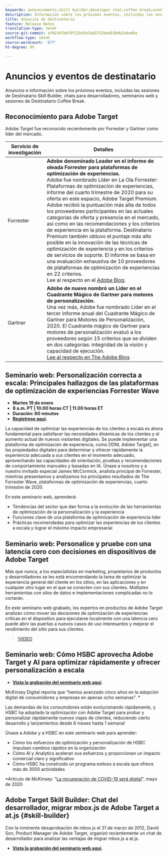 ```yaml
---
keywords: announcements;skill builder;developer chat;coffee break;events;forrester;gartner;webinar
description: Información sobre los próximos eventos, incluidas las sesiones de Destinatario Skill Builder, charlas para desarrolladores, seminarios web y sesiones de Destinatario Coffee Break.
title: Anuncios de destinatario
feature: Release Notes
translation-type: tm+mt
source-git-commit: af02347bbf9f22b03e5ab5752ba4b3b0b2e9ad9a
workflow-type: tm+mt
source-wordcount: '677'
ht-degree: 0%

---
```



# Anuncios y eventos de destinatario

Anuncios e información sobre los próximos eventos, incluidas las sesiones de Destinatario Skill Builder, chats para desarrolladores, seminarios web y sesiones de Destinatario Coffee Break.

## Reconocimiento para Adobe Target

Adobe Target fue reconocido recientemente por Forrester y Gartner como líder del mercado.

| Servicio de investigación | Detalles |
| --- | --- |
| Forrester | **Adobe denominado Leader en el informe de oleada Forrester para plataformas de optimización de experiencias.**<br> Adobe fue nombrado Líder en La Ola Forrester: Plataformas de optimización de experiencias, informe del cuarto trimestre de 2020 para su oferta en este espacio, Adobe Target Premium. Adobe recibió la puntuación más alta de todos los proveedores participantes en las actuales categorías de oferta y presencia en el mercado, así como en las recomendaciones y los criterios de experiencia en la plataforma. Destinatario Premium también obtuvo el puntaje más alto posible en la innovación de las técnicas de optimización de experiencia y en los criterios de servicios de soporte. El informe se basa en una evaluación exhaustiva de 10 proveedores de plataformas de optimización de experiencias en 22 criterios.<br>Lee al respecto en el  [Adobe Blog](https://blog.adobe.com/en/2020/11/24/adobe-named-leader-in-forrester-wave-report-experience-optimization-platforms.html). |
| Gartner | **Adobe de nuevo nombró un Líder en el Cuadrante Mágico de Gartner para motores de personalización.**<br> Una vez más, Adobe fue nombrado Líder en el tercer informe anual del Cuadrante Mágico de Gartner para Motores de Personalización, 2020. El Cuadrante mágico de Gartner para motores de personalización evaluó a los proveedores según 15 criterios que se dividen en dos categorías: integridad de la visión y capacidad de ejecución.<br>[Lee al respecto en The Adobe Blog](https://theblog.adobe.com/adobe-again-named-leader-in-gartner-magic-quadrant-for-personalization-engines/). |

## Seminario web: Personalización correcta a escala: Principales hallazgos de las plataformas de optimización de experiencias Forrester Wave

* **Martes 19 de enero**
* **8 a.m. PT | 10.00 horas CT | 11.00 horas ET**
* **Duración: 60 minutos**
* **[Regístrese aquí](https://www.adobeeventsonline.com/Webinar/2021/Personalization/index.php?source=998).**

La capacidad de optimizar las experiencias de los clientes a escala es ahora fundamental para satisfacer las necesidades dinámicas de los clientes y el aumento actual de nuevos visitantes digitales. Se puede implementar una plataforma de optimización de experiencia, como [!DNL Adobe Target], en las propiedades digitales para determinar y ofrecer rápidamente la experiencia adecuada a sus clientes en el momento adecuado, aprovechando las capacidades de orientación, pruebas y recomendaciones de comportamiento manuales y basadas en IA. Únase a nosotros y a nuestro invitado especial James McCormick, analista principal de Forrester, mientras presentamos y analizamos los principales resultados de The Forrester Wave, plataformas de optimización de experiencias, cuarto trimestre de 2020.

En este seminario web, aprenderá:

* Tendencias del sector que dan forma a la evolución de las herramientas de optimización de la personalización y la experiencia
* Funciones clave de una plataforma de optimización de experiencia líder
* Prácticas recomendadas para optimizar las experiencias de los clientes a escala y lograr el máximo impacto empresarial

## Seminario web: Personalice y pruebe con una latencia cero con decisiones en dispositivos de Adobe Target

Más que nunca, a los especialistas en marketing, propietarios de productos y desarrolladores se les está encomendando la tarea de optimizar la experiencia general del cliente en los sitios, en las aplicaciones y en cualquier otro lugar en el que se conecten con sus clientes. Múltiples herramientas con silos de datos e implementaciones complicadas no lo cortarán.

En este seminario web grabado, los expertos en productos de Adobe Target analizan cómo mover las decisiones de optimización de experiencias críticas en el dispositivo para ejecutarse localmente con una latencia cero puede abrir las puertas a nuevos casos de uso interesantes y mejorar el rendimiento del sitio para sus clientes.

>[!VIDEO](https://video.tv.adobe.com/v/328148)

## Seminario web: Cómo HSBC aprovecha Adobe Target y AI para optimizar rápidamente y ofrecer personalización a escala

* **[Vista la grabación del seminario web aquí](https://seminars.adobeconnect.com/ps4ozlg7qfdy/?proto=true).**

McKinsey Digital reporta que &quot;hemos avanzado cinco años en la adopción digital de consumidores y empresas en apenas ocho semanas&quot;. *

Las demandas de los consumidores están evolucionando rápidamente, y HSBC ha adoptado la optimización con Adobe Target para probar y personalizar rápidamente nuevos viajes de clientes, reduciendo cierto desarrollo y lanzamientos desde 6 meses hasta 1 semana!

Únase a Adobe y a HSBC en este seminario web para aprender:

* Cómo los esfuerzos de optimización y personalización de HSBC impulsan cambios rápidos en la organización
* Cómo AI y Analytics aceleran sus esfuerzos y proporcionan un impacto comercial claro y significativo
* Cómo HSBC ha construido un programa exitoso a escala que ofrece más de 3000 actividades

*Artículo de McKinsey: &quot;[La recuperación de COVID-19 será digital](https://www.mckinsey.com/business-functions/mckinsey-digital/our-insights/the-covid-19-recovery-will-be-digital-a-plan-for-the-first-90-days#)&quot;, mayo de 2020

## Adobe Target Skill Builder: Chat del desarrollador, migrar mbox.js de Adobe Target a at.js {#skill-builder}

Con la inminente desaprobación de mbox.js el 31 de marzo de 2012, David Son, Product Manager de Adobe Target, organizó recientemente un chat de desarrollador para analizar las ventajas de migrar mbox.js a at.js.

* **[Vista la grabación del seminario web aquí](https://seminars.adobeconnect.com/ptdo6mfo6qn6/?proto=true).**